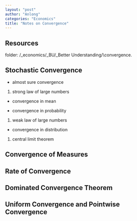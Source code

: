 ```yaml
---
layout: "post"
author: "Anlong"
categories: "Economics"
title: "Notes on Convergence"
---
```

## Resources
folder: /\_economics/\_BU/\_Better Understanding/\convergence.

## Stochastic Convergence
- almost sure convergence
1. strong law of large numbers

- convergence in mean

- convergence in probability
1. weak law of large numbers

- convergence in distribution
1. central limit theorem

## Convergence of Measures

## Rate of Convergence

## Dominated Convergence Theorem

## Uniform Convergence and Pointwise Convergence
